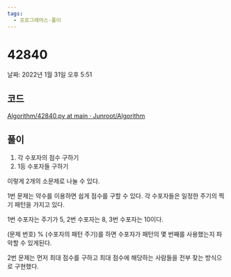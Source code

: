 ```yaml
---
tags:
  - 프로그래머스-풀이
---
```

# 42840

날짜: 2022년 1월 31일 오후 5:51

## 코드

[Algorithm/42840.py at main · Junroot/Algorithm](https://github.com/Junroot/Algorithm/blob/main/programmers/42840.py)

## 풀이

1. 각 수포자의 점수 구하기
2. 1등 수포자들 구하기

이렇게 2개의 소문제로 나눌 수 있다.

1번 문제는 약수를 이용하면 쉽게 점수를 구할 수 있다. 각 수포자들은 일정한 주기의 찍기 패턴을 가지고 있다.

1번 수포자는 주기가 5, 2번 수포자는 8, 3번 수포자는 10이다. 

(문제 번호) % (수포자의 패턴 주기)를 하면 수포자가 패턴의 몇 번째를 사용했는지 파악할 수 있게된다.

2번 문제는 먼저 최대 점수를 구하고 최대 점수에 해당하는 사람들을 전부 찾는 방식으로 구현했다.